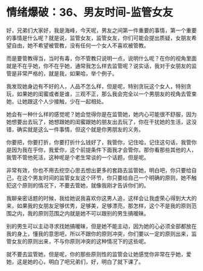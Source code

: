 # 情绪爆破：36、男友时间-监管女友

好，兄弟们大家好，我是海峰，今天呢，男友之间第一件重要的事情，第一个重要的事情是什么呢？就是说，监管女友，监管女友，你们可能会提出质疑，女朋友希望自由，她不希望被管教，没有任何一个女人不喜欢被管教。

而是要管教得当，当时有毒，你不管教只说明一点，说明什么呢？在你的视角里面就是不在乎她，你不在乎她，通常我怎么样去监管呢？说实话，我对于女朋友的监管是非常严格的，就是我，如果哈，举个例子。

我发现她身边有不好的人，人品不怎么样，但是呢，特别贪玩这个女人，特别贪玩，如果她的闺蜜或者是谁，三观不正，那么我会完全以一个男朋友的视角去管束她，让她跟这个人少接触，少在一起相处。

她会有一种什么样的感觉呢？她会觉得你是在监管她，她内心可能很不舒服，因为她想要出去玩了，她想跟她的闺蜜跟她的朋友出去玩了，你在干扰她的生活，这没错，确实就是这么一件事情，但这个就是你男朋友的义务。

你要把，你要打折，你要打折什么钱好了，我管你，记住哈，记住这句话，我管你是因为我在乎你，我爱你，这个前提条件下面我才会管你，那你看那些其他的人，我管不管他死活，这种呢是个老生常谈的一个话题，但是呢。

非常有效，你也不用去挖空心思去想出更多的套路去监管她，明白吧，你只要给自己，在这个男友时间的监管女友这个环节，你只要给自己一个明确的原则，她不触犯这个原则的情况下，不要去管她，就像我刚才告诉你们的。

我聊亲密话题的时候，我给她说我喜欢你这男人追，这样会让我虚荣心得到大大的来，如果我的女朋友足够优秀，足够美，足够漂亮，那怎样，这个不是我的原则范围之内，我的原则范围之内就是她不可以跟别的男生搞暧昧。

别的男生可以主动寻求找她搞暧昧，但是她不能主动，因为她的心必须全部都放在我的身上，懂我的意思吧，所以不跟你的原则冲突，你们要以一定的原则出来，监管女友的原则出来，不与你原则冲突的这种情况下的这些呢。

就不要去监管她，但是呢，你的那些原则性的监管会让她感觉你非常在乎她，爱她，这是她的心，明白了吧兄弟们，好，明白了就下课了。

